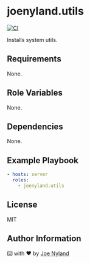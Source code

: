 joenyland.utils
=========================

[![CI](https://github.com/JoeNyland/ansible-utils-role/actions/workflows/ci.yml/badge.svg)](https://github.com/JoeNyland/ansible-utils-role/actions/workflows/ci.yml)

Installs system utils.

Requirements
------------

None.

Role Variables
--------------

None.

Dependencies
------------

None.

Example Playbook
----------------

```yaml
- hosts: server
  roles:
    - joenyland.utils
```

License
-------

MIT

Author Information
------------------

⌨️ with ❤️ by [Joe Nyland](https://joe.nyland.io)
